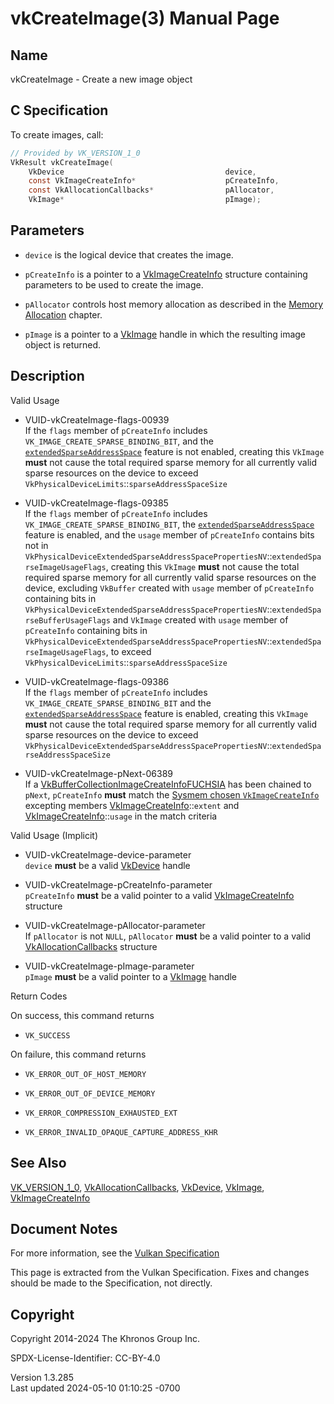 # vkCreateImage(3) Manual Page

## Name

vkCreateImage - Create a new image object



## <a href="#_c_specification" class="anchor"></a>C Specification

To create images, call:

``` c
// Provided by VK_VERSION_1_0
VkResult vkCreateImage(
    VkDevice                                    device,
    const VkImageCreateInfo*                    pCreateInfo,
    const VkAllocationCallbacks*                pAllocator,
    VkImage*                                    pImage);
```

## <a href="#_parameters" class="anchor"></a>Parameters

- `device` is the logical device that creates the image.

- `pCreateInfo` is a pointer to a
  [VkImageCreateInfo](https://registry.khronos.org/vulkan/specs/1.3-extensions/man/html/VkImageCreateInfo.html) structure containing
  parameters to be used to create the image.

- `pAllocator` controls host memory allocation as described in the <a
  href="https://registry.khronos.org/vulkan/specs/1.3-extensions/html/vkspec.html#memory-allocation"
  target="_blank" rel="noopener">Memory Allocation</a> chapter.

- `pImage` is a pointer to a [VkImage](https://registry.khronos.org/vulkan/specs/1.3-extensions/man/html/VkImage.html) handle in which the
  resulting image object is returned.

## <a href="#_description" class="anchor"></a>Description

Valid Usage

- <a href="#VUID-vkCreateImage-flags-00939"
  id="VUID-vkCreateImage-flags-00939"></a>
  VUID-vkCreateImage-flags-00939  
  If the `flags` member of `pCreateInfo` includes
  `VK_IMAGE_CREATE_SPARSE_BINDING_BIT`, and the <a
  href="https://registry.khronos.org/vulkan/specs/1.3-extensions/html/vkspec.html#features-extendedSparseAddressSpace"
  target="_blank"
  rel="noopener"><code>extendedSparseAddressSpace</code></a> feature is
  not enabled, creating this `VkImage` **must** not cause the total
  required sparse memory for all currently valid sparse resources on the
  device to exceed `VkPhysicalDeviceLimits`::`sparseAddressSpaceSize`

- <a href="#VUID-vkCreateImage-flags-09385"
  id="VUID-vkCreateImage-flags-09385"></a>
  VUID-vkCreateImage-flags-09385  
  If the `flags` member of `pCreateInfo` includes
  `VK_IMAGE_CREATE_SPARSE_BINDING_BIT`, the <a
  href="https://registry.khronos.org/vulkan/specs/1.3-extensions/html/vkspec.html#features-extendedSparseAddressSpace"
  target="_blank"
  rel="noopener"><code>extendedSparseAddressSpace</code></a> feature is
  enabled, and the `usage` member of `pCreateInfo` contains bits not in
  `VkPhysicalDeviceExtendedSparseAddressSpacePropertiesNV`::`extendedSparseImageUsageFlags`,
  creating this `VkImage` **must** not cause the total required sparse
  memory for all currently valid sparse resources on the device,
  excluding `VkBuffer` created with `usage` member of `pCreateInfo`
  containing bits in
  `VkPhysicalDeviceExtendedSparseAddressSpacePropertiesNV`::`extendedSparseBufferUsageFlags`
  and `VkImage` created with `usage` member of `pCreateInfo` containing
  bits in
  `VkPhysicalDeviceExtendedSparseAddressSpacePropertiesNV`::`extendedSparseImageUsageFlags`,
  to exceed `VkPhysicalDeviceLimits`::`sparseAddressSpaceSize`

- <a href="#VUID-vkCreateImage-flags-09386"
  id="VUID-vkCreateImage-flags-09386"></a>
  VUID-vkCreateImage-flags-09386  
  If the `flags` member of `pCreateInfo` includes
  `VK_IMAGE_CREATE_SPARSE_BINDING_BIT` and the <a
  href="https://registry.khronos.org/vulkan/specs/1.3-extensions/html/vkspec.html#features-extendedSparseAddressSpace"
  target="_blank"
  rel="noopener"><code>extendedSparseAddressSpace</code></a> feature is
  enabled, creating this `VkImage` **must** not cause the total required
  sparse memory for all currently valid sparse resources on the device
  to exceed
  `VkPhysicalDeviceExtendedSparseAddressSpacePropertiesNV`::`extendedSparseAddressSpaceSize`

<!-- -->

- <a href="#VUID-vkCreateImage-pNext-06389"
  id="VUID-vkCreateImage-pNext-06389"></a>
  VUID-vkCreateImage-pNext-06389  
  If a
  [VkBufferCollectionImageCreateInfoFUCHSIA](https://registry.khronos.org/vulkan/specs/1.3-extensions/man/html/VkBufferCollectionImageCreateInfoFUCHSIA.html)
  has been chained to `pNext`, `pCreateInfo` **must** match the <a
  href="https://registry.khronos.org/vulkan/specs/1.3-extensions/html/vkspec.html#sysmem-chosen-create-infos"
  target="_blank" rel="noopener">Sysmem chosen
  <code>VkImageCreateInfo</code></a> excepting members
  [VkImageCreateInfo](https://registry.khronos.org/vulkan/specs/1.3-extensions/man/html/VkImageCreateInfo.html)::`extent` and
  [VkImageCreateInfo](https://registry.khronos.org/vulkan/specs/1.3-extensions/man/html/VkImageCreateInfo.html)::`usage` in the match
  criteria

Valid Usage (Implicit)

- <a href="#VUID-vkCreateImage-device-parameter"
  id="VUID-vkCreateImage-device-parameter"></a>
  VUID-vkCreateImage-device-parameter  
  `device` **must** be a valid [VkDevice](https://registry.khronos.org/vulkan/specs/1.3-extensions/man/html/VkDevice.html) handle

- <a href="#VUID-vkCreateImage-pCreateInfo-parameter"
  id="VUID-vkCreateImage-pCreateInfo-parameter"></a>
  VUID-vkCreateImage-pCreateInfo-parameter  
  `pCreateInfo` **must** be a valid pointer to a valid
  [VkImageCreateInfo](https://registry.khronos.org/vulkan/specs/1.3-extensions/man/html/VkImageCreateInfo.html) structure

- <a href="#VUID-vkCreateImage-pAllocator-parameter"
  id="VUID-vkCreateImage-pAllocator-parameter"></a>
  VUID-vkCreateImage-pAllocator-parameter  
  If `pAllocator` is not `NULL`, `pAllocator` **must** be a valid
  pointer to a valid [VkAllocationCallbacks](https://registry.khronos.org/vulkan/specs/1.3-extensions/man/html/VkAllocationCallbacks.html)
  structure

- <a href="#VUID-vkCreateImage-pImage-parameter"
  id="VUID-vkCreateImage-pImage-parameter"></a>
  VUID-vkCreateImage-pImage-parameter  
  `pImage` **must** be a valid pointer to a [VkImage](https://registry.khronos.org/vulkan/specs/1.3-extensions/man/html/VkImage.html)
  handle

Return Codes

On success, this command returns  
- `VK_SUCCESS`

On failure, this command returns  
- `VK_ERROR_OUT_OF_HOST_MEMORY`

- `VK_ERROR_OUT_OF_DEVICE_MEMORY`

- `VK_ERROR_COMPRESSION_EXHAUSTED_EXT`

- `VK_ERROR_INVALID_OPAQUE_CAPTURE_ADDRESS_KHR`

## <a href="#_see_also" class="anchor"></a>See Also

[VK_VERSION_1_0](https://registry.khronos.org/vulkan/specs/1.3-extensions/man/html/VK_VERSION_1_0.html),
[VkAllocationCallbacks](https://registry.khronos.org/vulkan/specs/1.3-extensions/man/html/VkAllocationCallbacks.html),
[VkDevice](https://registry.khronos.org/vulkan/specs/1.3-extensions/man/html/VkDevice.html), [VkImage](https://registry.khronos.org/vulkan/specs/1.3-extensions/man/html/VkImage.html),
[VkImageCreateInfo](https://registry.khronos.org/vulkan/specs/1.3-extensions/man/html/VkImageCreateInfo.html)

## <a href="#_document_notes" class="anchor"></a>Document Notes

For more information, see the <a
href="https://registry.khronos.org/vulkan/specs/1.3-extensions/html/vkspec.html#vkCreateImage"
target="_blank" rel="noopener">Vulkan Specification</a>

This page is extracted from the Vulkan Specification. Fixes and changes
should be made to the Specification, not directly.

## <a href="#_copyright" class="anchor"></a>Copyright

Copyright 2014-2024 The Khronos Group Inc.

SPDX-License-Identifier: CC-BY-4.0

Version 1.3.285  
Last updated 2024-05-10 01:10:25 -0700
